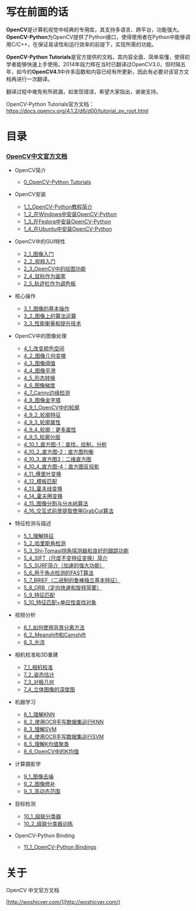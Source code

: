 # 写在前面的话

**OpenCV**是计算机视觉中经典的专用库，其支持多语言、跨平台，功能强大。**OpenCV-Python**为OpenCV提供了Python接口，使得使用者在Python中能够调用C/C++，在保证易读性和运行效率的前提下，实现所需的功能。

**OpenCV-Python Tutorials**是官方提供的文档，其内容全面、简单易懂，使得初学者能够快速上手使用。2014年段力辉在当时已翻译过OpenCV3.0，但时隔五年，如今的**OpenCV4.1**中许多函数和内容已经有所更新，因此有必要对该官方文档再进行一次翻译。

翻译过程中难免有所疏漏，如发现错误，希望大家指出，谢谢支持。

OpenCV-Python Tutorials官方文档：https://docs.opencv.org/4.1.2/d6/d00/tutorial_py_root.html

# 目录

### [OpenCV中文官方文档](/)

*   <span class="caption-text">OpenCV简介</span>

    * [0_OpenCV-Python Tutorials](/01.Introduction.to.OpenCV/01.0.Introduction.to.OpenCV-Python.Tutorials)
    
*   <span class="caption-text">OpenCV安装</span>

    *   [1_1_OpenCV-Python教程简介](/01.Introduction.to.OpenCV/01.1.OpenCV-Python.Tutorials)
    *   [1_2_在Windows中安装OpenCV-Python](/01.Introduction.to.OpenCV/01.2.Install.OpenCV-Python.in.Windows)
    *   [1_3_在Fedora中安装OpenCV-Python](/01.Introduction.to.OpenCV/01.3.Install.OpenCV-Python.in.Fedora)
    *   [1_4_在Ubuntu中安装OpenCV-Python](/01.Introduction.to.OpenCV/01.4.Install.OpenCV-Python.in.Ubuntu)
    
*   <span class="caption-text">OpenCV中的GUI特性</span>

    *   [2_1_图像入门](/02-Gui.Features.in.OpenCV/)
    *   [2_2_视频入门](/02-Gui.Features.in.OpenCV/)
    *   [2_3_OpenCV中的绘图功能](/02-Gui.Features.in.OpenCV/)
    *   [2_4_鼠标作为画笔](/02-Gui.Features.in.OpenCV/)
    *   [2_5_轨迹栏作为调色板](/02-Gui.Features.in.OpenCV/)
    
*   <span class="caption-text">核心操作</span>

    *   [3_1_图像的基本操作](/03.Core.Operations/3.1.Basic.Operations.on.Images.md)
    *   [3_2_图像上的算法运算](http://www.woshicver.com/FourthSection/3_2_图像上的算法运算/)
    *   [3_3_性能衡量和提升技术](http://www.woshicver.com/FourthSection/3_3_性能衡量和提升技术/)
    
*   <span class="caption-text">OpenCV中的图像处理</span>

    *   [4_1_改变颜色空间](http://www.woshicver.com/FifthSection/4_1_改变颜色空间/)
    *   [4_2_图像几何变换](http://www.woshicver.com/FifthSection/4_2_图像几何变换/)
    *   [4_3_图像阈值](http://www.woshicver.com/FifthSection/4_3_图像阈值/)
    *   [4_4_图像平滑](http://www.woshicver.com/FifthSection/4_4_图像平滑/)
    *   [4_5_形态转换](http://www.woshicver.com/FifthSection/4_5_形态转换/)
    *   [4_6_图像梯度](http://www.woshicver.com/FifthSection/4_6_图像梯度/)
    *   [4_7_Canny边缘检测](http://www.woshicver.com/FifthSection/4_7_Canny边缘检测/)
    *   [4_8_图像金字塔](http://www.woshicver.com/FifthSection/4_8_图像金字塔/)
    *   [4_9_1_OpenCV中的轮廓](http://www.woshicver.com/FifthSection/4_9_1_OpenCV中的轮廓/)
    *   [4_9_2_轮廓特征](http://www.woshicver.com/FifthSection/4_9_2_轮廓特征/)
    *   [4_9_3_轮廓属性](http://www.woshicver.com/FifthSection/4_9_3_轮廓属性/)
    *   [4_9_4_轮廓：更多属性](http://www.woshicver.com/FifthSection/4_9_4_轮廓：更多属性/)
    *   [4_9_5_轮廓分层](http://www.woshicver.com/FifthSection/4_9_5_轮廓分层/)
    *   [4_10_1_直方图-1：查找，绘制，分析](http://www.woshicver.com/FifthSection/4_10_1_直方图-1：查找，绘制，分析/)
    *   [4_10_2_直方图-2：直方图均衡](http://www.woshicver.com/FifthSection/4_10_2_直方图-2：直方图均衡/)
    *   [4_10_3_直方图3：二维直方图](http://www.woshicver.com/FifthSection/4_10_3_直方图3：二维直方图/)
    *   [4_10_4_直方图-4：直方图反投影](http://www.woshicver.com/FifthSection/4_10_4_直方图-4：直方图反投影/)
    *   [4_11_傅里叶变换](http://www.woshicver.com/FifthSection/4_11_傅里叶变换/)
    *   [4_12_模板匹配](http://www.woshicver.com/FifthSection/4_12_模板匹配/)
    *   [4_13_霍夫线变换](http://www.woshicver.com/FifthSection/4_13_霍夫线变换/)
    *   [4_14_霍夫圈变换](http://www.woshicver.com/FifthSection/4_14_霍夫圈变换/)
    *   [4_15_图像分割与分水岭算法](http://www.woshicver.com/FifthSection/4_15_图像分割与分水岭算法/)
    *   [4_16_交互式前景提取使用GrabCut算法](http://www.woshicver.com/FifthSection/4_16_交互式前景提取使用GrabCut算法/)
    
*   <span class="caption-text">特征检测与描述</span>

    *   [5_1_理解特征](http://www.woshicver.com/Sixth/5_1_理解特征/)
    *   [5_2_哈里斯角检测](http://www.woshicver.com/Sixth/5_2_哈里斯角检测/)
    *   [5_3_Shi-Tomasi拐角探测器和良好的跟踪功能](http://www.woshicver.com/Sixth/5_3_Shi-Tomasi拐角探测器和良好的跟踪功能/)
    *   [5_4_SIFT（尺度不变特征变换）简介](http://www.woshicver.com/Sixth/5_4_SIFT（尺度不变特征变换）简介/)
    *   [5_5_SURF简介（加速的强大功能）](http://www.woshicver.com/Sixth/5_5_SURF简介（加速的强大功能）/)
    *   [5_6_用于角点检测的FAST算法](http://www.woshicver.com/Sixth/5_6_用于角点检测的FAST算法/)
    *   [5_7_BRIEF（二进制的鲁棒独立基本特征）](http://www.woshicver.com/Sixth/5_7_BRIEF（二进制的鲁棒独立基本特征）/)
    *   [5_8_ORB（定向快速和旋转简要）](http://www.woshicver.com/Sixth/5_8_ORB（定向快速和旋转简要）/)
    *   [5_9_特征匹配](http://www.woshicver.com/Sixth/5_9_特征匹配/)
    *   [5_10_特征匹配+单应性查找对象](http://www.woshicver.com/Sixth/5_10_特征匹配+单应性查找对象/)
    
*   <span class="caption-text">视频分析</span>

    *   [6_1_如何使用背景分离方法](http://www.woshicver.com/Seventh/6_1_如何使用背景分离方法/)
    *   [6_2_Meanshift和Camshift](http://www.woshicver.com/Seventh/6_2_Meanshift和Camshift/)
    *   [6_3_光流](http://www.woshicver.com/Seventh/6_3_光流/)
    
*   <span class="caption-text">相机校准和3D重建</span>

    *   [7_1_相机校准](http://www.woshicver.com/Eighth/7_1_相机校准/)
    *   [7_2_姿态估计](http://www.woshicver.com/Eighth/7_2_姿态估计/)
    *   [7_3_对极几何](http://www.woshicver.com/Eighth/7_3_对极几何/)
    *   [7_4_立体图像的深度图](http://www.woshicver.com/Eighth/7_4_立体图像的深度图/)
    
*   <span class="caption-text">机器学习</span>

    *   [8_1_理解KNN](http://www.woshicver.com/Ninth/8_1_理解KNN/)
    *   [8_2_使用OCR手写数据集运行KNN](http://www.woshicver.com/Ninth/8_2_使用OCR手写数据集运行KNN/)
    *   [8_3_理解SVM](http://www.woshicver.com/Ninth/8_3_理解SVM/)
    *   [8_4_使用OCR手写数据集运行SVM](http://www.woshicver.com/Ninth/8_4_使用OCR手写数据集运行SVM/)
    *   [8_5_理解K均值聚类](http://www.woshicver.com/Ninth/8_5_理解K均值聚类/)
    *   [8_6_OpenCV中的K均值](http://www.woshicver.com/Ninth/8_6_OpenCV中的K均值/)
    
*   <span class="caption-text">计算摄影学</span>

    *   [9_1_图像去噪](http://www.woshicver.com/Tenth/9_1_图像去噪/)
    *   [9_2_图像修补](http://www.woshicver.com/Tenth/9_2_图像修补/)
    *   [9_3_高动态范围](http://www.woshicver.com/Tenth/9_3_高动态范围/)
    
*   <span class="caption-text">目标检测</span>

    *   [10_1_级联分类器](http://www.woshicver.com/Eleventh/10_1_级联分类器/)
    *   [10_2_级联分类器训练](http://www.woshicver.com/Eleventh/10_2_级联分类器训练/)
    
*   <span class="caption-text">OpenCV-Python Binding</span>

    *   [11_1_OpenCV-Python Bindings](http://www.woshicver.com/Twelfth/11_1_OpenCV-Python%20Bindings/)

# 关于

OpenCV 中文官方文档

[http://woshicver.com/](http://woshicver.com/)
